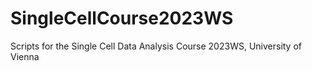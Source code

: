 # SingleCellCourse2023WS
Scripts for the Single Cell Data Analysis Course 2023WS, University of Vienna
